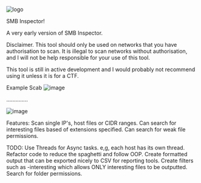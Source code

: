 
![logo](https://github.com/Rainor23/smb_inspector/assets/45594693/76ca4544-6037-4bba-870d-30862ad8ec03)

SMB Inspector!

 A very early version of SMB Inspector.


Disclaimer.
This tool should only be used on networks that you have authorisation to scan. It is illegal to scan networks without authorisation, and I will not be help responsible for your use of this tool.

This tool is still in active development and I would probably not recommend using it unless it is for a CTF.

Example Scab
![image](https://github.com/Rainor23/SMB_Inspector/assets/45594693/9cd1555d-60ef-46bb-9881-35a7b9cc3f97)

..............

![image](https://github.com/Rainor23/SMB_Inspector/assets/45594693/55d53e38-d962-4c63-8572-a07942128745)

Features:
Scan single IP's, host files or CIDR ranges.
Can search for interesting files based of extensions specified.
Can search for weak file permissions.


TODO:
Use Threads for Async tasks. e,g, each host has its own thread.
Refactor code to reduce the spaghetti and follow OOP.
Create formatted output that can be exported nicely to CSV for reporting tools.
Create filters such as -interesting which allows ONLY interesting files to be outputted.
Search for folder permissions.

